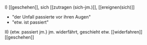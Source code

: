 I) [[geschehen]], sich [[zutragen (sich-jm.)]], [[ereignen(sich)]]
-   "der Unfall passierte vor ihren Augen"
-   "etw. ist passiert"

II) {etw. passiert jm.}  jm. widerfährt, geschieht etw.  [[widerfahren]] [[geschehen]]